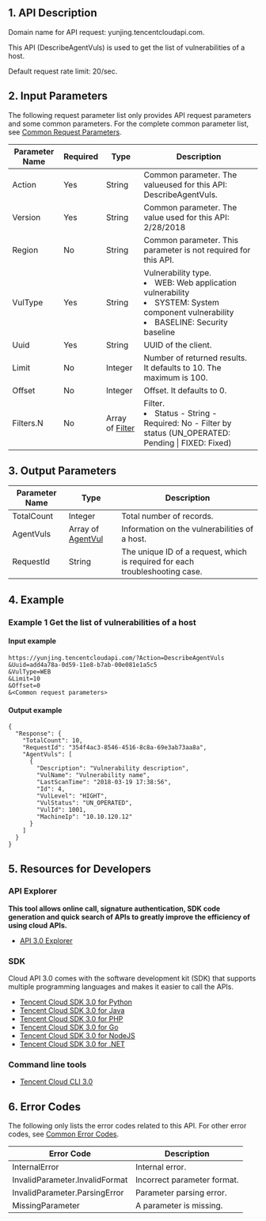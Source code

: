 ## 1. API Description

Domain name for API request: yunjing.tencentcloudapi.com.

This API (DescribeAgentVuls) is used to get the list of vulnerabilities of a host.

Default request rate limit: 20/sec.

## 2. Input Parameters

The following request parameter list only provides API request parameters and some common parameters. For the complete common parameter list, see [Common Request Parameters](/document/api/296/19828).

| Parameter Name | Required | Type | Description |
|---------|---------|---------|---------|
| Action | Yes | String | Common parameter. The value​used for this API: DescribeAgentVuls. |
| Version | Yes | String | Common parameter. The value used for this API: 2/28/2018 |
| Region | No | String | Common parameter. This parameter is not required for this API. |
| VulType | Yes | String | Vulnerability type.<br/><li> WEB: Web application vulnerability</li><li> SYSTEM: System component vulnerability</li><li> BASELINE: Security baseline</li> |
| Uuid | Yes | String | UUID of the client. |
| Limit | No | Integer | Number of returned results. It defaults to 10. The maximum is 100. |
| Offset | No | Integer | Offset. It defaults to 0. |
| Filters.N | No | Array of [Filter](/document/api/296/19867#Filter) | Filter.<br/><li>Status - String - Required: No - Filter by status (UN_OPERATED: Pending &#124; FIXED: Fixed) |

## 3. Output Parameters

| Parameter Name | Type | Description |
|---------|---------|---------|
| TotalCount | Integer | Total number of records. |
| AgentVuls | Array of [AgentVul](/document/api/296/19867#AgentVul) | Information on the vulnerabilities of a host. |
| RequestId | String | The unique ID of a request, which is required for each troubleshooting case. |

## 4. Example

### Example 1 Get the list of vulnerabilities of a host

#### Input example

```
https://yunjing.tencentcloudapi.com/?Action=DescribeAgentVuls
&Uuid=add4a78a-0d59-11e8-b7ab-00e081e1a5c5
&VulType=WEB
&Limit=10
&Offset=0
&<Common request parameters>
```

#### Output example

```
{
  "Response": {
    "TotalCount": 10,
    "RequestId": "354f4ac3-8546-4516-8c8a-69e3ab73aa8a",
    "AgentVuls": [
      {
        "Description": "Vulnerability description",
        "VulName": "Vulnerability name",
        "LastScanTime": "2018-03-19 17:38:56",
        "Id": 4,
        "VulLevel": "HIGHT",
        "VulStatus": "UN_OPERATED",
        "VulId": 1001,
        "MachineIp": "10.10.120.12"
      }
    ]
  }
}
```


## 5. Resources for Developers

### API Explorer

**This tool allows online call, signature authentication, SDK code generation and quick search of APIs to greatly improve the efficiency of using cloud APIs.**

* [API 3.0 Explorer](https://console.cloud.tencent.com/api/explorer?Product=yunjing&Version=2018-02-28&Action=DescribeAgentVuls)

### SDK

Cloud API 3.0 comes with the software development kit (SDK) that supports multiple programming languages and makes it easier to call the APIs.

* [Tencent Cloud SDK 3.0 for Python](https://github.com/TencentCloud/tencentcloud-sdk-python)
* [Tencent Cloud SDK 3.0 for Java](https://github.com/TencentCloud/tencentcloud-sdk-java)
* [Tencent Cloud SDK 3.0 for PHP](https://github.com/TencentCloud/tencentcloud-sdk-php)
* [Tencent Cloud SDK 3.0 for Go](https://github.com/TencentCloud/tencentcloud-sdk-go)
* [Tencent Cloud SDK 3.0 for NodeJS](https://github.com/TencentCloud/tencentcloud-sdk-nodejs)
* [Tencent Cloud SDK 3.0 for .NET](https://github.com/TencentCloud/tencentcloud-sdk-dotnet)

### Command line tools

* [Tencent Cloud CLI 3.0](https://cloud.tencent.com/document/product/440/6176)

## 6. Error Codes

The following only lists the error codes related to this API. For other error codes, see [Common Error Codes](/document/api/296/19830#.E5.85.AC.E5.85.B1.E9.94.99.E8.AF.AF.E7.A0.81).

| Error Code | Description |
|---------|---------|
| InternalError | Internal error. |
| InvalidParameter.InvalidFormat | Incorrect parameter format. |
| InvalidParameter.ParsingError | Parameter parsing error. |
| MissingParameter | A parameter is missing. |

